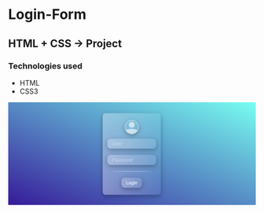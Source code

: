 # Login-Form
## HTML + CSS -> Project
### Technologies used
* HTML
* CSS3
  
![alt text](https://github.com/Aleksandra-Stachniak/Login-Form/blob/main/login_form.png)
